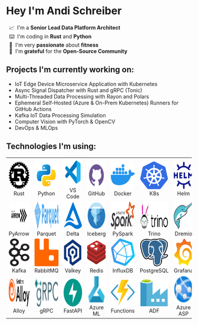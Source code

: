 # Hey I'm Andi Schreiber

&nbsp; 📈 &nbsp;I'm a **Senior Lead Data Platform Architect**  
&nbsp; ⌨️ &nbsp;I'm coding in **Rust** and **Python**  
&nbsp; 💪 &nbsp;I'm very **passionate** about **fitness**  
&nbsp; 🙏 &nbsp;I'm **grateful** for the **Open-Source Community**


## Projects I'm currently working on:

* IoT Edge Device Microservice Application with Kubernetes
* Async Signal Dispatcher with Rust and gRPC (Tonic)
* Multi-Threaded Data Processing with Rayon and Polars
* Ephemeral Self-Hosted (Azure & On-Prem Kubernetes) Runners for GitHub Actions
* Kafka IoT Data Processing Simulation
* Computer Vision with PyTorch & OpenCV
* DevOps & MLOps


## Technologies I'm using:

<table cellspacing="5" cellpadding="5" width="100%">

  <tr> 
    <td align="center"><a><img src="images/svg/rust.svg" height="75px" width="75px"/><br>Rust</a></td>
    <td align="center"><a><img src="images/svg/python.svg" height="75px" width="75px"/><br>Python</a></td>
    <td align="center"><a><img src="images/svg/vs_code.svg" height="75px" width="75px"/><br>VS Code</a></td>
    <td align="center"><a><img src="images/svg/github_vio.svg" height="75px" width="75px"/><br>GitHub</a></td>
    <td align="center"><a><img src="images/svg/docker.svg" height="75px" width="75px"/><br>Docker</a></td>
    <td align="center"><a><img src="images/svg/kubernetes.svg" height="75px" width="75px"/><br>K8s</a></td>
    <td align="center"><a><img src="images/svg/helm.svg" height="75px" width="75px"/><br>Helm</a></td>
    <td align="center"><a><img src="images/png/harbor.png" height="75px" width="75px"/><br>Harbor</a></td>
    <td align="center"><a><img src="images/svg/rancher.svg" height="75px" width="75px"/><br>Racher</a></td>
  </tr>

  <tr></tr>

  <tr>
    <td align="center"><a><img src="images/svg/apache_arrow.svg" height="75px" width="75px"/><br>PyArrow</a></td>
    <td align="center"><a><img src="images/svg/apache_parquet.svg" height="75px" width="75px"/><br>Parquet</a></td>
    <td align="center"><a><img src="images/svg/delta_lake.svg" height="75px" width="75px"/><br>Delta</a></td>
    <td align="center"><a><img src="images/png/apache_iceberg.png" height="75px" width="75px"/><br>Iceberg</a></td>
    <td align="center"><a><img src="images/svg/spark.svg" height="75px" width="75px"/><br>PySpark</a></td>
    <td align="center"><a><img src="images/svg/trino.svg" height="75px" width="75px"/><br>Trino</a></td>
    <td align="center"><a><img src="images/svg/dremio.svg" height="75px" width="75px"/><br>Dremio</a></td>
    <td align="center"><a><img src="images/svg/duckdb.svg" height="75px" width="75px"/><br>DuckDB</a></td>
    <td align="center"><a><img src="images/svg/apache_airflow.svg" height="75px" width="75px"/><br>Airflow</a></td>
  </tr>

  <tr></tr>

  <tr>
    <td align="center"><a><img src="images/svg/kafka.svg" height="75px" width="75px"/><br>Kafka</a></td>
    <td align="center"><a><img src="images/svg/rabbitmq.svg" height="75px" width="75px"/><br>RabbitMQ</a></td>
    <td align="center"><a><img src="images/svg/valkey.svg" height="75px" width="75px"/><br>Valkey</a></td>
    <td align="center"><a><img src="images/svg/redis.svg" height="75px" width="75px"/><br>Redis</a></td>
    <td align="center"><a><img src="images/svg/influxdb.svg" height="75px" width="75px"/><br>InfluxDB</a></td>
    <td align="center"><a><img src="images/svg/postgresql.svg" height="75px" width="75px"/><br>PostgreSQL</a></td>
    <td align="center"><a><img src="images/svg/grafana.svg" height="75px" width="75px" ><br>Grafana</a></td>
    <td align="center"><a><img src="images/svg/prometheus.svg" height="75px" width="75px"/><br>Prometheus</a></td>
    <td align="center"><a><img src="images/svg/loki.svg" height="75px" width="75px"><br>Loki</a></td>
  </tr>

  <tr></tr>
  
  <tr>
    <td align="center"><a><img src="images/svg/alloy.svg" height="75px" width="75px"/><br>Alloy</a></td>
    <td align="center"><a><img src="images/svg/grpc.svg" height="75px" width="75px"/><br>gRPC</a></td>
    <td align="center"><a><img src="images/svg/fastapi.svg" height="75px" width="75px"/><br>FastAPI</a></td>
    <td align="center"><a><img src="images/svg/azure_ml.svg" height="75px" width="75px" ><br>Azure ML</a></td>
    <td align="center"><a><img src="images/svg/azure_functions.svg" height="75px" width="75px"><br>Functions</a></td>
    <td align="center"><a><img src="images/svg/azure_data_factory.svg" height="75px" width="75px"/><br>ADF</a></td>
    <td align="center"><a><img src="images/svg/azure_app_services.svg" height="75px" width="75px"/><br>Azure ASP</a></td>
  </tr>

</table>